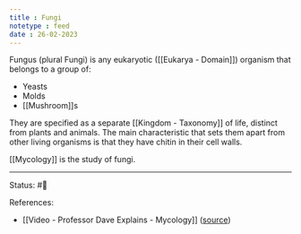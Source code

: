 ```yaml
---
title : Fungi
notetype : feed
date : 26-02-2023
---
```


Fungus (plural Fungi) is any eukaryotic ([[Eukarya - Domain]]) organism that belongs to a group of:
- Yeasts
- Molds
- [[Mushroom]]s

They are specified as a separate [[Kingdom - Taxonomy]] of life, distinct from plants and animals. The main characteristic that sets them apart from other living organisms is that they have chitin in their cell walls.

[[Mycology]] is the study of fungi.








-----

Status: #🌱 

References:
- [[Video - Professor Dave Explains - Mycology]] ([source](https://www.youtube.com/watch?v=wqKNm_evkYA&list=PLybg94GvOJ9Hyyv_MD2Y7OPFxhnrKFsD6&ab_channel=ProfessorDaveExplains))
